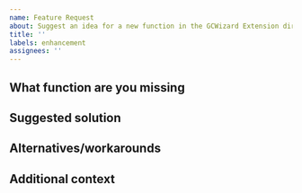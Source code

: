 ```yaml
---
name: Feature Request
about: Suggest an idea for a new function in the GCWizard Extension directly to our GitHub tracker
title: ''
labels: enhancement
assignees: ''
---
```

<!-- Fill in the following form by adding your text below the explanation comments. -->
<!-- You can use the preview tab above to review your issue before submitting it. -->

## What function are you missing
<!-- A clear and detailed description of the function you are missing. -->


## Suggested solution
<!-- Describe your sugggested solution and the way it should be implemented. -->


## Alternatives/workarounds
<!-- Describe alternative solutions and/or workarounds you have considered already or are already available. -->


## Additional context
<!-- (optional, remove if not applicable) Add any other context, screenshots, sketches, process flows, links and other references related to your feature request here (if applicable). -->
